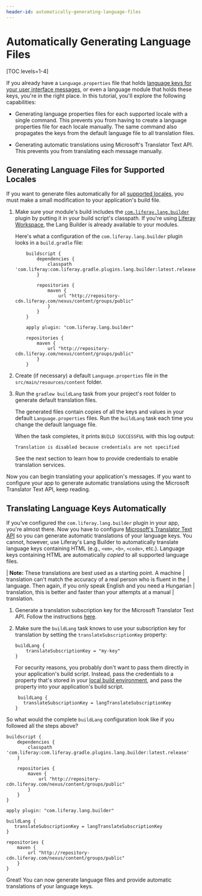 ```yaml
---
header-id: automatically-generating-language-files
---
```


# Automatically Generating Language Files

[TOC levels=1-4]

If you already have a `Language.properties` file that holds
[language keys for your user interface messages](/docs/7-1/tutorials/-/knowledge_base/t/localizing-your-application),
or even a language module that holds these keys, you're in the right place. In
this tutorial, you'll explore the following capabilities:

-  Generating language properties files for each supported locale with a single
   command. This prevents you from having to create a language properties file
   for each locale manually. The same command also propagates the keys from the
   default language file to all translation files.

-  Generating automatic translations using Microsoft's Translator Text API. This
   prevents you from translating each message manually.

## Generating Language Files for Supported Locales

If you want to generate files automatically for all 
[supported locales](@platform-ref@/7.1-latest/propertiesdoc/portal.properties.html#Languages%20and%20Time%20Zones),
you must make a small modification to your application's build file.

1.  Make sure your module's build includes the
    [`com.liferay.lang.builder`](https://github.com/liferay/liferay-portal/tree/master/modules/sdk/gradle-plugins-lang-builder)
    plugin by putting it in your build script's classpath. If you're using
    [Liferay Workspace](/docs/7-1/tutorials/-/knowledge_base/t/liferay-workspace),
    the Lang Builder is already available to your modules.
    
    Here's what a configuration of the `com.liferay.lang.builder` plugin looks
    in a `build.gradle` file: 
    
            buildscript {
                dependencies {
                    classpath 'com.liferay:com.liferay.gradle.plugins.lang.builder:latest.release'
                }

                repositories {
                    maven {
                        url "http://repository-cdn.liferay.com/nexus/content/groups/public"
                    }
                }
            }

            apply plugin: "com.liferay.lang.builder"

            repositories {
                maven {
                    url "http://repository-cdn.liferay.com/nexus/content/groups/public"
                }
            }

2.  Create (if necessary) a default `Language.properties` file in the
    `src/main/resources/content` folder. 

3.  Run the `gradlew buildLang` task from your project's root folder to
    generate default translation files.

    The generated files contain copies of all the keys and values in your
    default `Language.properties` files. Run the `buildLang` task each time you
    change the default language file.

    When the task completes, it prints `BUILD SUCCESSFUL` with this log output:

        Translation is disabled because credentials are not specified

    See the next section to learn how to provide credentials to enable
    translation services.

Now you can begin translating your application's messages. If you want to
configure your app to generate automatic translations using the Microsoft
Translator Text API, keep reading.

## Translating Language Keys Automatically

If you've configured the `com.liferay.lang.builder` plugin in your app, you're
almost there. Now you have to configure
[Microsoft's Translator Text API](https://azure.microsoft.com/en-us/services/cognitive-services/translator-text-api/)
so you can generate automatic translations of your language keys. You cannot,
however, use Liferay's Lang Builder to automatically translate language keys
containing HTML (e.g., `<em>`, `<b>`, `<code>`, etc.). Language keys containing
HTML are automatically *copied* to all supported language files.

| **Note:** These translations are best used as a starting point. A machine
| translation can't match the accuracy of a real person who is fluent in the
| language. Then again, if you only speak English and you need a Hungarian
| translation, this is better and faster than your attempts at a manual
| translation.

1.  Generate a translation subscription key for the Microsoft Translator Text
    API. Follow the instructions
    [here](http://docs.microsofttranslator.com/text-translate.html).

2.  Make sure the `buildLang` task knows to use your subscription key for
    translation by setting the `translateSubscriptionKey` property:

        buildLang {
            translateSubscriptionKey = "my-key"
        }

    For security reasons, you probably don't want to pass them directly in your
    application's build script. Instead, pass the credentials to a property
    that's stored in your
    [local build environment](https://docs.gradle.org/current/userguide/build_environment.html),
    and pass the property into your application's build script.

         buildLang {
           translateSubscriptionKey = langTranslateSubscriptionKey
        }

So what would the complete `buildLang` configuration look like if you followed
all the steps above? 

    buildscript {
        dependencies {
            classpath 'com.liferay:com.liferay.gradle.plugins.lang.builder:latest.release'
        }

        repositories {
            maven {
                url "http://repository-cdn.liferay.com/nexus/content/groups/public"
            }
        }
    }

    apply plugin: "com.liferay.lang.builder"

    buildLang {
       translateSubscriptionKey = langTranslateSubscriptionKey
    }

    repositories {
        maven {
            url "http://repository-cdn.liferay.com/nexus/content/groups/public"
        }
    }

Great! You can now generate language files and provide automatic translations of
your language keys.
